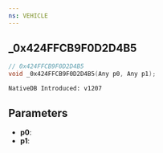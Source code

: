 ```yaml
---
ns: VEHICLE
---
```

## _0x424FFCB9F0D2D4B5

```c
// 0x424FFCB9F0D2D4B5
void _0x424FFCB9F0D2D4B5(Any p0, Any p1);
```

```
NativeDB Introduced: v1207
```

## Parameters
* **p0**:
* **p1**:
